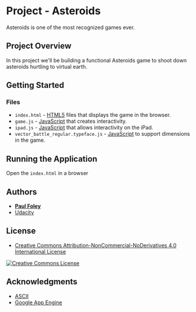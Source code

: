 # Project - Asteroids

Asteroids is one of the most recognized games ever.


## Project Overview

In this project we'll be building a functional Asteroids game to shoot down asteroids hurtling to virtual earth.

## Getting Started

### Files

* `index.html` - [HTML5](https://www.w3schools.com/html/) files that displays the game in the browser.
* `game.js` - [JavaScript](https://www.javascript.com/) that creates interactivity.
* `ipad.js` - [JavaScript](https://www.javascript.com/) that allows interactivity on the iPad.
* `vector_battle_regular.typeface.js` - [JavaScript](https://www.javascript.com/) to support dimensions in the game.


## Running the Application

Open the `index.html` in a browser


## Authors

* **[Paul Foley](https://github.com/paulfoley)**
* [Udacity](https://www.udacity.com/)


## License

* <a rel="license" href="https://creativecommons.org/licenses/by-nc-nd/4.0/"> Creative Commons Attribution-NonCommercial-NoDerivatives 4.0 International License</a>

<a rel="license" href="https://creativecommons.org/licenses/by-nc-nd/4.0/">
	<img alt="Creative Commons License" style="border-width:0" src="https://i.creativecommons.org/l/by-nc-nd/4.0/88x31.png" />
</a>


## Acknowledgments

* [ASCII](http://www.asciitable.com/)
* [Google App Engine](https://cloud.google.com/appengine/)
